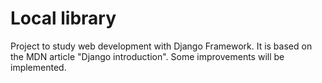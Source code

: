 # Local library

Project to study web development with Django Framework. It is based on the MDN article "Django introduction". Some improvements will be implemented.
